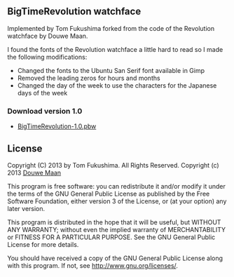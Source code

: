 ## BigTimeRevolution watchface


Implemented by Tom Fukushima forked from the code of the Revolution watchface by Douwe Maan.

I found the fonts of the Revolution watchface a little hard to read so I made the following modifications:
* Changed the fonts to the Ubuntu San Serif font available in Gimp
* Removed the leading zeros for hours and months
* Changed the day of the week to use the characters for the Japanese days of the week


### Download version 1.0
* [BigTimeRevolution-1.0.pbw](https://github.com/nikojo/PebbleBigTimeRevolution/tree/master/releases/BigTimeRevolution-1.0.pbw)

## License
Copyright (C) 2013 by Tom Fukushima. All Rights Reserved.
Copyright (c) 2013 [Douwe Maan](http://www.douwemaan.com/)

This program is free software: you can redistribute it and/or modify
it under the terms of the GNU General Public License as published by
the Free Software Foundation, either version 3 of the License, or
(at your option) any later version.

This program is distributed in the hope that it will be useful,
but WITHOUT ANY WARRANTY; without even the implied warranty of
MERCHANTABILITY or FITNESS FOR A PARTICULAR PURPOSE.  See the
GNU General Public License for more details.

You should have received a copy of the GNU General Public License
along with this program.  If not, see <http://www.gnu.org/licenses/>.
